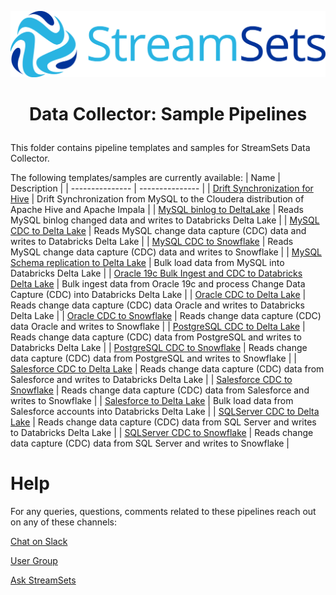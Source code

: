 ![StreamSets Logo](../../images/Full%20Color%20Transparent.png)

<h1><p align="center">Data Collector: Sample Pipelines</p></h1>

This folder contains pipeline templates and samples for StreamSets Data Collector.

The following templates/samples are currently available:
| Name            | Description     |
| --------------- | --------------- |
| [Drift Synchronization for Hive](./Drift%20Synchronization%20for%20Hive) | Drift Synchronization from MySQL to the Cloudera distribution of Apache Hive and Apache Impala |
| [MySQL binlog to DeltaLake](./MySQL%20binlog%20to%20DeltaLake) | Reads MySQL binlog changed data and writes to Databricks Delta Lake |
| [MySQL CDC to Delta Lake](./MySQL%20CDC%20to%20Delta%20Lake) | Reads MySQL change data capture (CDC) data and writes to Databricks Delta Lake |
| [MySQL CDC to Snowflake](./MySQL%20CDC%20to%20Snowflake) | Reads MySQL change data capture (CDC) data and writes to Snowflake |
| [MySQL Schema replication to Delta Lake](./MySQL%20Schema%20replication%20to%20Delta%20Lake) | Bulk load data from MySQL into Databricks Delta Lake |
| [Oracle 19c Bulk Ingest and CDC to Databricks Delta Lake](./Oracle%2019c%20Bulk%20Ingest%20and%20CDC%20to%20Databricks%20Delta%20Lake) | Bulk ingest data from Oracle 19c and process Change Data Capture (CDC) into Databricks Delta Lake |
| [Oracle CDC to Delta Lake](./Oracle%20CDC%20to%20Delta%20Lake) | Reads change data capture (CDC) data Oracle and writes to Databricks Delta Lake |
| [Oracle CDC to Snowflake](./Oracle%20CDC%20to%20Snowflake) | Reads change data capture (CDC) data Oracle and writes to Snowflake |
| [PostgreSQL CDC to Delta Lake](./PostgreSQL%20CDC%20to%20Delta%20Lake) | Reads change data capture (CDC) data from PostgreSQL and writes to Databricks Delta Lake |
| [PostgreSQL CDC to Snowflake](./PostgreSQL%20CDC%20to%20Snowflake) | Reads change data capture (CDC) data from PostgreSQL and writes to Snowflake |
| [Salesforce CDC to Delta Lake](./Salesforce%20CDC%20to%20Delta%20Lake) | Reads change data capture (CDC) data from Salesforce and writes to Databricks Delta Lake |
| [Salesforce CDC to Snowflake](./Salesforce%20CDC%20to%20Snowflake) | Reads change data capture (CDC) data from Salesforce and writes to Snowflake |
| [Salesforce to Delta Lake](./Salesforce%20to%20Delta%20Lake) | Bulk load data from Salesforce accounts into Databricks Delta Lake |
| [SQLServer CDC to Delta Lake](./SQLServer%20CDC%20to%20Delta%20Lake) | Reads change data capture (CDC) data from SQL Server and writes to Databricks Delta Lake |
| [SQLServer CDC to Snowflake](./SQLServer%20CDC%20to%20Snowflake) | Reads change data capture (CDC) data from SQL Server and writes to Snowflake |

# Help

For any queries, questions, comments related to these pipelines reach out on any of these channels:

[Chat on Slack](https://streamsetters-slack.herokuapp.com/)

[User Group](https://groups.google.com/a/streamsets.com/d/forum/sdc-user)

[Ask StreamSets](https://ask.streamsets.com/questions/)
